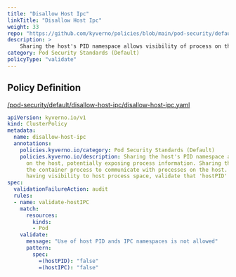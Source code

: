 ```yaml
---
title: "Disallow Host Ipc"
linkTitle: "Disallow Host Ipc"
weight: 33
repo: "https://github.com/kyverno/policies/blob/main/pod-security/default/disallow-host-ipc/disallow-host-ipc.yaml"
description: >
    Sharing the host's PID namespace allows visibility of process on the host, potentially exposing process information. Sharing the host's IPC namespace allows the container process to communicate with processes on the host. To avoid pod container from having visibility to host process space, validate that 'hostPID' and 'hostIPC' are set to 'false'.
category: Pod Security Standards (Default)
policyType: "validate"
---
```


## Policy Definition
<a href="https://github.com/kyverno/policies/raw/main//pod-security/default/disallow-host-ipc/disallow-host-ipc.yaml" target="-blank">/pod-security/default/disallow-host-ipc/disallow-host-ipc.yaml</a>

```yaml
apiVersion: kyverno.io/v1
kind: ClusterPolicy
metadata:
  name: disallow-host-ipc
  annotations:
    policies.kyverno.io/category: Pod Security Standards (Default)
    policies.kyverno.io/description: Sharing the host's PID namespace allows visibility of process 
      on the host, potentially exposing process information. Sharing the host's IPC namespace allows 
      the container process to communicate with processes on the host. To avoid pod container from 
      having visibility to host process space, validate that 'hostPID' and 'hostIPC' are set to 'false'.
spec:
  validationFailureAction: audit
  rules:
  - name: validate-hostIPC
    match:
      resources:
        kinds:
        - Pod
    validate:
      message: "Use of host PID ands IPC namespaces is not allowed"
      pattern:
        spec:
          =(hostPID): "false"
          =(hostIPC): "false"

```
